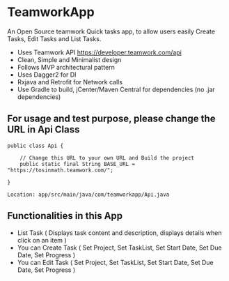 # TeamworkApp
An Open Source teamwork Quick tasks app, to allow users easily Create Tasks, Edit Tasks and List Tasks.

-  Uses Teamwork API https://developer.teamwork.com/api
-  Clean, Simple and Minimalist design
-  Follows MVP architectural pattern
-  Uses Dagger2 for DI
-  Rxjava and Retrofit for Network calls
-  Use Gradle to build, jCenter/Maven Central for dependencies (no .jar dependencies)

## For usage and test purpose, please change the URL in Api Class


```
public class Api {

    // Change this URL to your own URL and Build the project
    public static final String BASE_URL = "https://tosinmath.teamwork.com/";

}
```

```
Location: app/src/main/java/com/teamworkapp/Api.java
```


## Functionalities in this App

-  List Task ( Displays task content and description,  displays details when click on an item )
-  You can Create Task ( Set Project, Set TaskList, Set Start Date, Set Due Date, Set Progress )
-  You can Edit Task ( Set Project, Set TaskList, Set Start Date, Set Due Date, Set Progress )